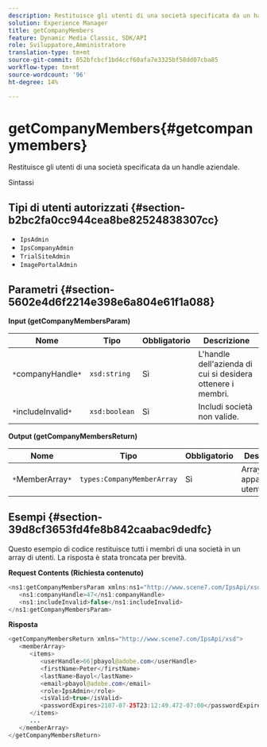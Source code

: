```yaml
---
description: Restituisce gli utenti di una società specificata da un handle aziendale.
solution: Experience Manager
title: getCompanyMembers
feature: Dynamic Media Classic, SDK/API
role: Sviluppatore,Amministratore
translation-type: tm+mt
source-git-commit: 052bfcbcf1bd4ccf60afa7e3325bf58dd07cba85
workflow-type: tm+mt
source-wordcount: '96'
ht-degree: 14%

---
```



# getCompanyMembers{#getcompanymembers}

Restituisce gli utenti di una società specificata da un handle aziendale.

Sintassi

## Tipi di utenti autorizzati {#section-b2bc2fa0cc944cea8be82524838307cc}

* `IpsAdmin`
* `IpsCompanyAdmin`
* `TrialSiteAdmin`
* `ImagePortalAdmin`

## Parametri {#section-5602e4d6f2214e398e6a804e61f1a088}

**Input (getCompanyMembersParam)**

| Nome | Tipo | Obbligatorio | Descrizione |
|---|---|---|---|
| `*`companyHandle`*` | `xsd:string` | Sì | L&#39;handle dell&#39;azienda di cui si desidera ottenere i membri. |
| `*`includeInvalid`*` | `xsd:boolean` | Sì | Includi società non valide. |

**Output (getCompanyMembersReturn)**

| Nome | Tipo | Obbligatorio | Descrizione |
|---|---|---|---|
| `*`MemberArray`*` | `types:CompanyMemberArray` | Sì | Array di appartenenze utente. |

## Esempi {#section-39d8cf3653fd4fe8b842caabac9dedfc}

Questo esempio di codice restituisce tutti i membri di una società in un array di utenti. La risposta è stata troncata per brevità.

**Request Contents (Richiesta contenuto)**

```java
<ns1:getCompanyMembersParam xmlns:ns1="http://www.scene7.com/IpsApi/xsd">
   <ns1:companyHandle>47</ns1:companyHandle>
   <ns1:includeInvalid>false</ns1:includeInvalid>
</ns1:getCompanyMembersParam>
```

**Risposta**

```java
<getCompanyMembersReturn xmlns="http://www.scene7.com/IpsApi/xsd">
   <memberArray>
      <items>
         <userHandle>66|pbayol@adobe.com</userHandle>
         <firstName>Peter</firstName>
         <lastName>Bayol</lastName>
         <email>pbayol@adobe.com</email>
         <role>IpsAdmin</role>
         <isValid>true</isValid>
         <passwordExpires>2107-07-25T23:12:49.472-07:00</passwordExpires>
      </items>
      ...
   </memberArray>
</getCompanyMembersReturn>
```

